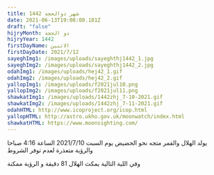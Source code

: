 ```yaml
---
title: شهر ذوالحجة 1442
date: 2021-06-13T19:08:08.181Z
draft: "false"
hijryMonth: ذو الحجة
hijryYear: 1442
firstDayName: الاثنين
firstDayDate: 2021/7/12
sayeghImg1: /images/uploads/sayeghthj1442_1.jpg
sayeghImg2: /images/uploads/sayeghthj1442_2.jpg
odahImg1: /images/uploads/hej42_1.gif
odahImg2: /images/uploads/hej42_2.gif
yallopImg1: /images/uploads/f2021jul10.png
yallopImg2: /images/uploads/f2021jul11.png
shawkatImg1: /images/uploads/1442zhj_7-10-2021.gif
shawkatImg2: /images/uploads/1442zhj_7-11-2021.gif
odahHTML: http://www.icoproject.org/icop.html
yallopHTML: http://astro.ukho.gov.uk/moonwatch/index.html
shawkatHTML: https://www.moonsighting.com/
---
```

يولد الهلال والقمر متجه نحو الحضيض يوم السبت 2021/7/10 الساعة 4:16 صباحا \
والرؤية متعذرة لعدم توفر الشروط

وفي اللية التالية يمكث الهلال 81 دقيقة و الرؤية ممكنة